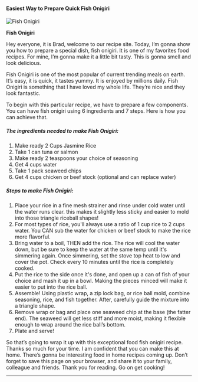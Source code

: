             

#### Easiest Way to Prepare Quick Fish Onigiri

![Fish Onigiri](https://img-global.cpcdn.com/recipes/b65a091507a16ed1/751x532cq70/fish-onigiri-recipe-main-photo.jpg)

**Fish Onigiri**

Hey everyone, it is Brad, welcome to our recipe site. Today, I’m gonna show you how to prepare a special dish, fish onigiri. It is one of my favorites food recipes. For mine, I’m gonna make it a little bit tasty. This is gonna smell and look delicious.

Fish Onigiri is one of the most popular of current trending meals on earth. It’s easy, it is quick, it tastes yummy. It is enjoyed by millions daily. Fish Onigiri is something that I have loved my whole life. They’re nice and they look fantastic.

To begin with this particular recipe, we have to prepare a few components. You can have fish onigiri using 6 ingredients and 7 steps. Here is how you can achieve that.

##### The ingredients needed to make Fish Onigiri:

1.  Make ready 2 Cups Jasmine Rice
2.  Take 1 can tuna or salmon
3.  Make ready 2 teaspoons your choice of seasoning
4.  Get 4 cups water
5.  Take 1 pack seaweed chips
6.  Get 4 cups chicken or beef stock (optional and can replace water)

##### Steps to make Fish Onigiri:

1.  Place your rice in a fine mesh strainer and rinse under cold water until the water runs clear. this makes it slightly less sticky and easier to mold into those triangle riceball shapes!
2.  For most types of rice, you'll always use a ratio of 1 cup rice to 2 cups water. You CAN sub the water for chicken or beef stock to make the rice more flavorful.
3.  Bring water to a boil, THEN add the rice. The rice will cool the water down, but be sure to keep the water at the same temp until it's simmering again. Once simmering, set the stove top heat to low and cover the pot. Check every 10 minutes until the rice is completely cooked.
4.  Put the rice to the side once it's done, and open up a can of fish of your choice and mash it up in a bowl. Making the pieces minced will make it easier to put into the rice ball.
5.  Assemble! Using plastic wrap, a zip lock bag, or rice ball mold, combine seasoning, rice, and fish together. After, carefully guide the mixture into a triangle shape.
6.  Remove wrap or bag and place one seaweed chip at the base (the fatter end). The seaweed will get less stiff and more moist, making it flexible enough to wrap around the rice ball’s bottom.
7.  Plate and serve!

So that’s going to wrap it up with this exceptional food fish onigiri recipe. Thanks so much for your time. I am confident that you can make this at home. There’s gonna be interesting food in home recipes coming up. Don’t forget to save this page on your browser, and share it to your family, colleague and friends. Thank you for reading. Go on get cooking!

* * *